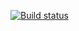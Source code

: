 [![Build status](https://ci.appveyor.com/api/projects/status/5fm454i16lxhw7ht?svg=true)](https://ci.appveyor.com/project/SlivaIvan/testing)